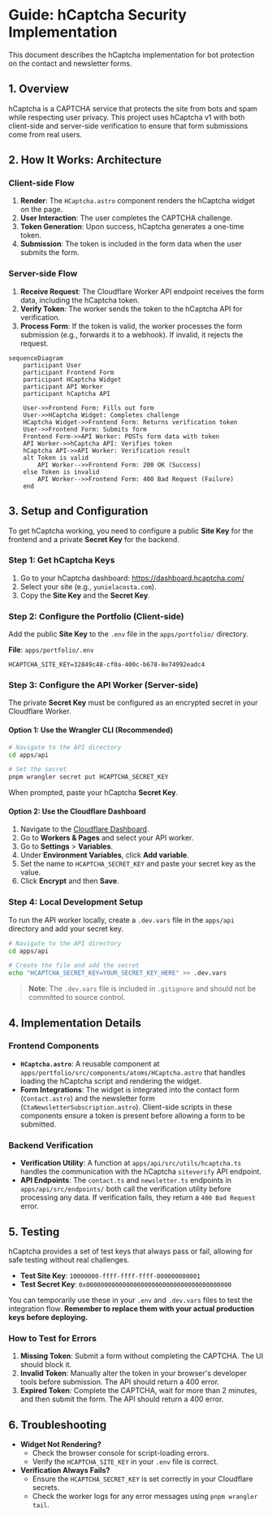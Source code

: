 # Guide: hCaptcha Security Implementation

This document describes the hCaptcha implementation for bot protection on the contact and newsletter forms.

## 1. Overview

hCaptcha is a CAPTCHA service that protects the site from bots and spam while respecting user privacy. This project uses hCaptcha v1 with both client-side and server-side verification to ensure that form submissions come from real users.

## 2. How It Works: Architecture

### Client-side Flow

1. **Render**: The `HCaptcha.astro` component renders the hCaptcha widget on the page.
2. **User Interaction**: The user completes the CAPTCHA challenge.
3. **Token Generation**: Upon success, hCaptcha generates a one-time token.
4. **Submission**: The token is included in the form data when the user submits the form.

### Server-side Flow

1. **Receive Request**: The Cloudflare Worker API endpoint receives the form data, including the hCaptcha token.
2. **Verify Token**: The worker sends the token to the hCaptcha API for verification.
3. **Process Form**: If the token is valid, the worker processes the form submission (e.g., forwards it to a webhook). If invalid, it rejects the request.

```mermaid
sequenceDiagram
    participant User
    participant Frontend Form
    participant HCaptcha Widget
    participant API Worker
    participant hCaptcha API

    User->>Frontend Form: Fills out form
    User->>HCaptcha Widget: Completes challenge
    HCaptcha Widget->>Frontend Form: Returns verification token
    User->>Frontend Form: Submits form
    Frontend Form->>API Worker: POSTs form data with token
    API Worker->>hCaptcha API: Verifies token
    hCaptcha API->>API Worker: Verification result
    alt Token is valid
        API Worker-->>Frontend Form: 200 OK (Success)
    else Token is invalid
        API Worker-->>Frontend Form: 400 Bad Request (Failure)
    end
```

## 3. Setup and Configuration

To get hCaptcha working, you need to configure a public **Site Key** for the frontend and a private **Secret Key** for the backend.

### Step 1: Get hCaptcha Keys

1. Go to your hCaptcha dashboard: <https://dashboard.hcaptcha.com/>
2. Select your site (e.g., `yunielacosta.com`).
3. Copy the **Site Key** and the **Secret Key**.

### Step 2: Configure the Portfolio (Client-side)

Add the public **Site Key** to the `.env` file in the `apps/portfolio/` directory.

**File**: `apps/portfolio/.env`

```env
HCAPTCHA_SITE_KEY=32849c48-cf0a-400c-b678-8e74992eadc4
```

### Step 3: Configure the API Worker (Server-side)

The private **Secret Key** must be configured as an encrypted secret in your Cloudflare Worker.

#### Option 1: Use the Wrangler CLI (Recommended)

```bash
# Navigate to the API directory
cd apps/api

# Set the secret
pnpm wrangler secret put HCAPTCHA_SECRET_KEY
```

When prompted, paste your hCaptcha **Secret Key**.

#### Option 2: Use the Cloudflare Dashboard

1. Navigate to the [Cloudflare Dashboard](https://dash.cloudflare.com/).
2. Go to **Workers & Pages** and select your API worker.
3. Go to **Settings** > **Variables**.
4. Under **Environment Variables**, click **Add variable**.
5. Set the name to `HCAPTCHA_SECRET_KEY` and paste your secret key as the value.
6. Click **Encrypt** and then **Save**.

### Step 4: Local Development Setup

To run the API worker locally, create a `.dev.vars` file in the `apps/api` directory and add your secret key.

```bash
# Navigate to the API directory
cd apps/api

# Create the file and add the secret
echo "HCAPTCHA_SECRET_KEY=YOUR_SECRET_KEY_HERE" >> .dev.vars
```

> **Note**: The `.dev.vars` file is included in `.gitignore` and should not be committed to source control.

## 4. Implementation Details

### Frontend Components

- **`HCaptcha.astro`**: A reusable component at `apps/portfolio/src/components/atoms/HCaptcha.astro` that handles loading the hCaptcha script and rendering the widget.
- **Form Integrations**: The widget is integrated into the contact form (`Contact.astro`) and the newsletter form (`CtaNewsletterSubscription.astro`). Client-side scripts in these components ensure a token is present before allowing a form to be submitted.

### Backend Verification

- **Verification Utility**: A function at `apps/api/src/utils/hcaptcha.ts` handles the communication with the hCaptcha `siteverify` API endpoint.
- **API Endpoints**: The `contact.ts` and `newsletter.ts` endpoints in `apps/api/src/endpoints/` both call the verification utility before processing any data. If verification fails, they return a `400 Bad Request` error.

## 5. Testing

hCaptcha provides a set of test keys that always pass or fail, allowing for safe testing without real challenges.

- **Test Site Key**: `10000000-ffff-ffff-ffff-000000000001`
- **Test Secret Key**: `0x0000000000000000000000000000000000000000`

You can temporarily use these in your `.env` and `.dev.vars` files to test the integration flow. **Remember to replace them with your actual production keys before deploying.**

### How to Test for Errors

1. **Missing Token**: Submit a form without completing the CAPTCHA. The UI should block it.
2. **Invalid Token**: Manually alter the token in your browser's developer tools before submission. The API should return a 400 error.
3. **Expired Token**: Complete the CAPTCHA, wait for more than 2 minutes, and then submit the form. The API should return a 400 error.

## 6. Troubleshooting

- **Widget Not Rendering?**
  - Check the browser console for script-loading errors.
  - Verify the `HCAPTCHA_SITE_KEY` in your `.env` file is correct.
- **Verification Always Fails?**
  - Ensure the `HCAPTCHA_SECRET_KEY` is set correctly in your Cloudflare secrets.
  - Check the worker logs for any error messages using `pnpm wrangler tail`.
